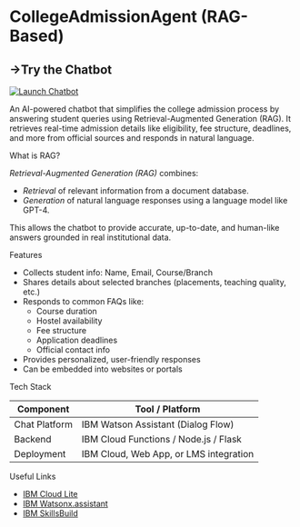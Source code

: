 # CollegeAdmissionAgent (RAG-Based)

## ->Try the Chatbot 
[![Launch Chatbot](https://img.shields.io/badge/Launch-Chatbot-blue?style=for-the-badge)](https://web-chat.global.assistant.watson.appdomain.cloud/preview.html?backgroundImageURL=https%3A%2F%2Feu-gb.assistant.watson.cloud.ibm.com%2Fpublic%2Fimages%2Fupx-d5674f50-5d74-4bca-9d30-7e84bca32d22%3A%3A7f719a2d-5090-44db-8f44-06ce3f107221&integrationID=f8549466-2e60-4104-9b29-a7770ebb9fc0&region=eu-gb&serviceInstanceID=d5674f50-5d74-4bca-9d30-7e84bca32d22)

An AI-powered chatbot that simplifies the college admission process by answering student queries using Retrieval-Augmented Generation (RAG). It retrieves real-time admission details like eligibility, fee structure, deadlines, and more from official sources and responds in natural language.

What is RAG?

*Retrieval-Augmented Generation (RAG)* combines:
- *Retrieval* of relevant information from a document database.
- *Generation* of natural language responses using a language model like GPT-4.

This allows the chatbot to provide accurate, up-to-date, and human-like answers grounded in real institutional data.

Features

- Collects student info: Name, Email, Course/Branch
- Shares details about selected branches (placements, teaching quality, etc.)
- Responds to common FAQs like:
  - Course duration
  - Hostel availability
  - Fee structure
  - Application deadlines
  - Official contact info
- Provides personalized, user-friendly responses
- Can be embedded into websites or portals


Tech Stack

| Component        | Tool / Platform                     |
|------------------|--------------------------------------|
| Chat Platform    | IBM Watson Assistant (Dialog Flow)   |
| Backend  | IBM Cloud Functions / Node.js / Flask |
| Deployment       | IBM Cloud, Web App, or LMS integration |

Useful Links

- [IBM Cloud Lite](https://cloud.ibm.com/registration)
- [IBM Watsonx.assistant](https://cloud.ibm.com/catalog/services/watsonx-assistant)
- [IBM SkillsBuild](https://skillsbuild.org)
